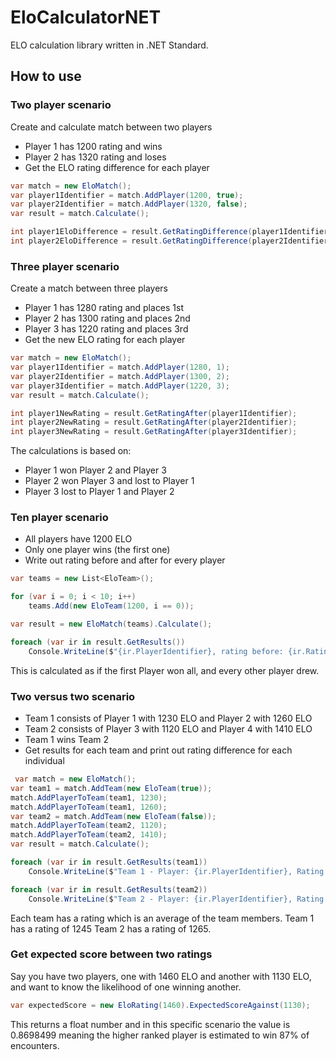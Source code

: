 # EloCalculatorNET

ELO calculation library written in .NET Standard.

## How to use

### Two player scenario
Create and calculate match between two players
* Player 1 has 1200 rating and wins
* Player 2 has 1320 rating and loses
* Get the ELO rating difference for each player

```csharp
var match = new EloMatch();
var player1Identifier = match.AddPlayer(1200, true);
var player2Identifier = match.AddPlayer(1320, false);
var result = match.Calculate();

int player1EloDifference = result.GetRatingDifference(player1Identifier);
int player2EloDifference = result.GetRatingDifference(player2Identifier);
```
### Three player scenario
Create a match between three players
* Player 1 has 1280 rating and places 1st
* Player 2 has 1300 rating and places 2nd
* Player 3 has 1220 rating and places 3rd
* Get the new ELO rating for each player

```csharp
var match = new EloMatch();
var player1Identifier = match.AddPlayer(1280, 1);
var player2Identifier = match.AddPlayer(1300, 2);
var player3Identifier = match.AddPlayer(1220, 3);
var result = match.Calculate();

int player1NewRating = result.GetRatingAfter(player1Identifier);
int player2NewRating = result.GetRatingAfter(player2Identifier);
int player3NewRating = result.GetRatingAfter(player3Identifier);
```
The calculations is based on:
- Player 1 won Player 2 and Player 3
- Player 2 won Player 3 and lost to Player 1
- Player 3 lost to Player 1 and Player 2

### Ten player scenario
* All players have 1200 ELO
* Only one player wins (the first one)
* Write out rating before and after for every player

```csharp
var teams = new List<EloTeam>();

for (var i = 0; i < 10; i++)
    teams.Add(new EloTeam(1200, i == 0));

var result = new EloMatch(teams).Calculate();

foreach (var ir in result.GetResults())
    Console.WriteLine($"{ir.PlayerIdentifier}, rating before: {ir.RatingBefore}, rating after: {ir.RatingAfter}");
```
This is calculated as if the first Player won all, and every other player drew.

### Two versus two scenario
* Team 1 consists of Player 1 with 1230 ELO and Player 2 with 1260 ELO
* Team 2 consists of Player 3 with 1120 ELO and Player 4 with 1410 ELO
* Team 1 wins Team 2
* Get results for each team and print out rating difference for each individual

```csharp
 var match = new EloMatch();
var team1 = match.AddTeam(new EloTeam(true));
match.AddPlayerToTeam(team1, 1230);
match.AddPlayerToTeam(team1, 1260);
var team2 = match.AddTeam(new EloTeam(false));
match.AddPlayerToTeam(team2, 1120);
match.AddPlayerToTeam(team2, 1410);
var result = match.Calculate();

foreach (var ir in result.GetResults(team1))
    Console.WriteLine($"Team 1 - Player: {ir.PlayerIdentifier}, Rating difference: {ir.RatingDifference}");

foreach (var ir in result.GetResults(team2))
    Console.WriteLine($"Team 2 - Player: {ir.PlayerIdentifier}, Rating difference: {ir.RatingDifference}");
```

Each team has a rating which is an average of the team members. 
Team 1 has a rating of 1245
Team 2 has a rating of 1265.

### Get expected score between two ratings

Say you have two players, one with 1460 ELO and another with 1130 ELO, and want to know the likelihood of one winning another.

```csharp
var expectedScore = new EloRating(1460).ExpectedScoreAgainst(1130);
```

This returns a float number and in this specific scenario the value is 0.8698499 meaning the higher ranked player is estimated to win 87% of encounters.


